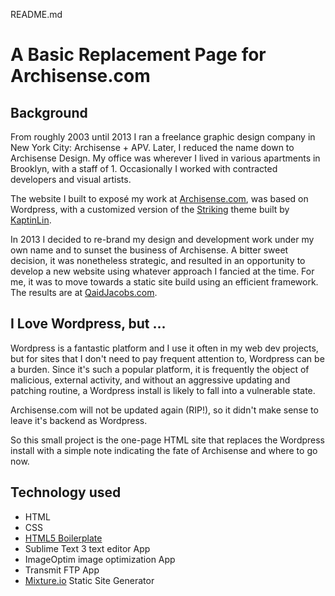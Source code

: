 README.md

# A Basic Replacement Page for Archisense.com

## Background

From roughly 2003 until 2013 I ran a freelance graphic design company in New York City: Archisense + APV. Later, I reduced the name down to Archisense Design. My office was wherever I lived in various apartments in Brooklyn, with a staff of 1. Occasionally I worked with contracted developers and visual artists.

The website I built to exposé my work at [Archisense.com][1], was based on Wordpress, with a customized version of the [Striking][2] theme built by [KaptinLin][3].

In 2013 I decided to re-brand my design and development work under my own name and to sunset the business of Archisense. A bitter sweet decision, it was nonetheless strategic, and resulted in an opportunity to develop a new website using whatever approach I fancied at the time. For me, it was to move towards a static site build using an efficient framework. The results are at [QaidJacobs.com][4].

## I Love Wordpress, but ...

Wordpress is a fantastic platform and I use it often in my web dev projects, but for sites that I don't need to pay frequent attention to, Wordpress can be a burden. Since it's such a popular platform, it is frequently the object of malicious, external activity, and without an aggressive updating and patching routine, a Wordpress install is likely to fall into a vulnerable state.

Archisense.com will not be updated again (RIP!), so it didn't make sense to leave it's backend as Wordpress.

So this small project is the one-page HTML site that replaces the Wordpress install with a simple note indicating the fate of Archisense and where to go now.

## Technology used
- HTML
- CSS
- [HTML5 Boilerplate][5]
- Sublime Text 3 text editor App
- ImageOptim image optimization App
- Transmit FTP App
- [Mixture.io][6] Static Site Generator

[1]:http://archisense.com "Archisense.com website"
[2]:http://themeforest.net/item/striking-multiflex-ecommerce-responsive-wp-theme/128763 "Striking Wordpress theme"
[3]:http://themeforest.net/user/kaptinlin "KaptinLin themes"
[4]:http://qaidjacobs.com "Qa'id Jacobs portfolio website"
[5]:http://html5boilerplate.com/ "HTML5 Boilerplate website"
[6]:http://mixture.io "Mixture.io Static Site Generator"